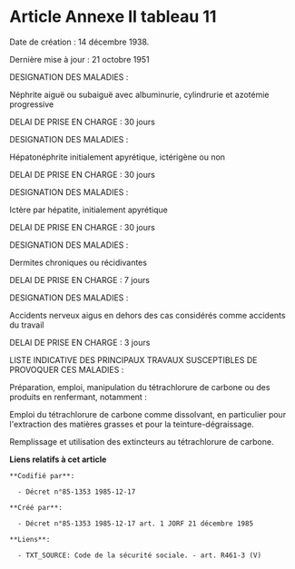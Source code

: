 # Article Annexe II tableau 11

Date de création : 14 décembre 1938. 

Dernière mise à jour : 21 octobre 1951

DESIGNATION DES MALADIES :

Néphrite aiguë ou subaiguë avec albuminurie, cylindrurie et azotémie progressive

DELAI DE PRISE EN CHARGE : 30 jours

DESIGNATION DES MALADIES :

Hépatonéphrite initialement apyrétique, ictérigène ou non

DELAI DE PRISE EN CHARGE : 30 jours

DESIGNATION DES MALADIES :

Ictère par hépatite, initialement apyrétique

DELAI DE PRISE EN CHARGE : 30 jours

DESIGNATION DES MALADIES :

Dermites chroniques ou récidivantes

DELAI DE PRISE EN CHARGE : 7 jours

DESIGNATION DES MALADIES :

Accidents nerveux aigus en dehors des cas considérés comme accidents du travail

DELAI DE PRISE EN CHARGE : 3 jours

LISTE INDICATIVE DES PRINCIPAUX TRAVAUX SUSCEPTIBLES DE PROVOQUER CES MALADIES :

Préparation, emploi, manipulation du tétrachlorure de carbone ou des produits en renfermant, notamment :

Emploi du tétrachlorure de carbone comme dissolvant, en particulier pour l'extraction des matières grasses et pour la
teinture-dégraissage.

Remplissage et utilisation des extincteurs au tétrachlorure de carbone.

**Liens relatifs à cet article**

	**Codifié par**:

	  - Décret n°85-1353 1985-12-17

	**Créé par**:

	  - Décret n°85-1353 1985-12-17 art. 1 JORF 21 décembre 1985

	**Liens**:

	  - TXT_SOURCE: Code de la sécurité sociale. - art. R461-3 (V)
